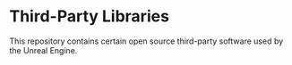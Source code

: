 # Third-Party Libraries

This repository contains certain open source third-party software used by the Unreal Engine.
